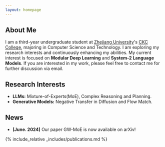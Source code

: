 ```yaml
---
layout: homepage
---
```


## About Me

I am a third-year undergraduate student at [Zhejiang University](https://www.zju.edu.cn/english/)'s [CKC College](http://ckc.zju.edu.cn/ckcen/), majoring in Computer Science and Technology. I am exploring my research interests and continuously enhancing my abilities. My current interest is focused on **Modular Deep Learning** and **System-2 Language Models**. If you are interested in my work, please feel free to contact me for further discussion via email.

## Research Interests

- **LLMs:** Mixture-of-Experts(MoE), Complex Reasoning and Planning.
- **Generative Models:** Negative Transfer in Diffusion and Flow Match.

## News

- **[June. 2024]** Our paper GW-MoE is now available on arXiv!

{% include_relative _includes/publications.md %}

<!-- {% include_relative _includes/services.md %} -->
